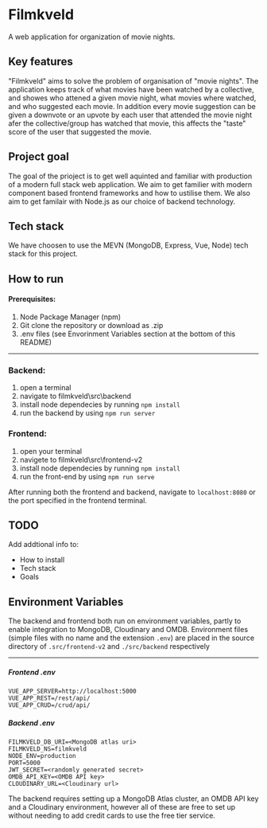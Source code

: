 # Filmkveld

A web application for organization of movie nights.



## Key features 

"Filmkveld" aims to solve the problem of organisation of "movie nights". The application keeps track of what movies have been watched by a collective, and showes who attened a given movie night, what movies where watched, and who suggested each movie. In addition every movie suggestion can be given a downvote or an upvote by each user that attended the movie night afer the collective/group has watched that movie, this affects the "taste" score of the user that suggested the movie.


## Project goal

The goal of the prioject is to get well aquinted and familiar with production of a modern full stack web application. We aim to get familier with modern component based frontend frameworks and how to ustilise them. We also aim to get familair with Node.js as our choice of backend technology.




## Tech stack

We have choosen to use the MEVN (MongoDB, Express, Vue, Node) tech stack for this project.


## How to run
#### Prerequisites:
1. Node Package Manager (npm)
2. Git clone the repository or download as .zip
3. .env files (see Envorinment Variables section at the bottom of this README) 
---

### Backend:
1. open a terminal
2. navigate to filmkveld\src\backend
3. install node dependecies by running `npm install`
4. run the backend by using `npm run server`

### Frontend:
1. open your terminal
2. navigete to filmkveld\src\frontend-v2
3. install node dependecies by running `npm install`
4. run the front-end by using  `npm run serve`

After running both the frontend and backend, navigate to `localhost:8080` or the port specified in the frontend terminal.

## TODO

Add addtional info to:
- How to install
- Tech stack
- Goals


## Environment Variables

The backend and frontend both run on environment variables, partly to enable integration to MongoDB, Cloudinary and OMDB.
Environment files (simple files with no name and the extension `.env`) are placed in the source directory of `.src/frontend-v2` and `./src/backend` respectively

---

##### Frontend .env 
```
VUE_APP_SERVER=http://localhost:5000
VUE_APP_REST=/rest/api/
VUE_APP_CRUD=/crud/api/
```

##### Backend .env
```
FILMKVELD_DB_URI=<MongoDB atlas uri>
FILMKVELD_NS=filmkveld
NODE_ENV=production
PORT=5000
JWT_SECRET=<randomly generated secret>
OMDB_API_KEY=<OMDB API key>
CLOUDINARY_URL=<Cloudinary url> 
```

The backend requires setting up a MongoDB Atlas cluster, an OMDB API key and a Cloudinary environment, however all of these are free to set up without needing to add credit cards to use the free tier service.
